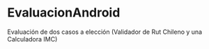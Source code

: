 # EvaluacionAndroid
Evaluación de dos casos a elección (Validador de Rut Chileno y una Calculadora IMC)
